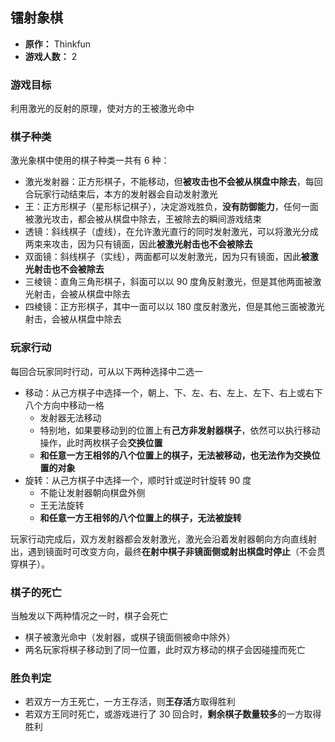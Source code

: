 ## 镭射象棋

- **原作：** Thinkfun
- **游戏人数：** 2

### 游戏目标

利用激光的反射的原理，使对方的王被激光命中

### 棋子种类

激光象棋中使用的棋子种类一共有 6 种：

- 激光发射器：正方形棋子，不能移动，但**被攻击也不会被从棋盘中除去**，每回合玩家行动结束后，本方的发射器会自动发射激光
- 王：正方形棋子（星形标记棋子），决定游戏胜负，**没有防御能力**，任何一面被激光攻击，都会被从棋盘中除去，王被除去的瞬间游戏结束
- 透镜：斜线棋子（虚线），在允许激光直行的同时发射激光，可以将激光分成两束来攻击，因为只有镜面，因此**被激光射击也不会被除去**
- 双面镜：斜线棋子（实线），两面都可以发射激光，因为只有镜面，因此**被激光射击也不会被除去**
- 三棱镜：直角三角形棋子，斜面可以以 90 度角反射激光，但是其他两面被激光射击，会被从棋盘中除去
- 四棱镜：正方形棋子，其中一面可以以 180 度反射激光，但是其他三面被激光射击，会被从棋盘中除去

### 玩家行动

每回合玩家同时行动，可从以下两种选择中二选一

- 移动：从己方棋子中选择一个，朝上、下、左、右、左上、左下、右上或右下八个方向中移动一格
	- 发射器无法移动
    - 特别地，如果要移动到的位置上有**己方非发射器棋子**，依然可以执行移动操作，此时两枚棋子会**交换位置**
    - **和任意一方王相邻的八个位置上的棋子，无法被移动，也无法作为交换位置的对象**
- 旋转：从己方棋子中选择一个，顺时针或逆时针旋转 90 度
	- 不能让发射器朝向棋盘外侧
	- 王无法旋转
    - **和任意一方王相邻的八个位置上的棋子，无法被旋转**

玩家行动完成后，双方发射器都会发射激光，激光会沿着发射器朝向方向直线射出，遇到镜面时可改变方向，最终**在射中棋子非镜面侧或射出棋盘时停止**（不会贯穿棋子）。

### 棋子的死亡

当触发以下两种情况之一时，棋子会死亡

- 棋子被激光命中（发射器，或棋子镜面侧被命中除外）
- 两名玩家将棋子移动到了同一位置，此时双方移动的棋子会因碰撞而死亡

### 胜负判定

- 若双方一方王死亡，一方王存活，则**王存活**方取得胜利
- 若双方王同时死亡，或游戏进行了 30 回合时，**剩余棋子数量较多**的一方取得胜利

